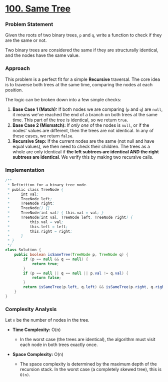 # <a href="https://leetcode.com/problems/same-tree/" target="_blank">100. Same Tree</a>

### Problem Statement
Given the roots of two binary trees, `p` and `q`, write a function to check if they are the same or not.

Two binary trees are considered the same if they are structurally identical, and the nodes have the same value.

### Approach
This problem is a perfect fit for a simple **Recursive** traversal. The core idea is to traverse both trees at the same time, comparing the nodes at each position.

The logic can be broken down into a few simple checks:

1.  **Base Case 1 (Match):** If both nodes we are comparing (`p` and `q`) are `null`, it means we've reached the end of a branch on both trees at the same time. This part of the tree is identical, so we return `true`.
2.  **Base Case 2 (Mismatch):** If *only one* of the nodes is `null`, or if the nodes' values are different, then the trees are not identical. In any of these cases, we return `false`.
3.  **Recursive Step:** If the current nodes are the same (not null and have equal values), we then need to check their children. The trees as a whole are only identical if **the left subtrees are identical AND the right subtrees are identical**. We verify this by making two recursive calls.

### Implementation
```java
/**
 * Definition for a binary tree node.
 * public class TreeNode {
 *     int val;
 *     TreeNode left;
 *     TreeNode right;
 *     TreeNode() {}
 *     TreeNode(int val) { this.val = val; }
 *     TreeNode(int val, TreeNode left, TreeNode right) {
 *         this.val = val;
 *         this.left = left;
 *         this.right = right;
 *     }
 * }
 */
class Solution {
    public boolean isSameTree(TreeNode p, TreeNode q) {
        if (p == null && q == null) {
            return true;
        }
        if (p == null || q == null || p.val != q.val) {
            return false;
        }
        return isSameTree(p.left, q.left) && isSameTree(p.right, q.right);
    }
}
``` 

### Complexity Analysis
Let `n` be the number of nodes in the tree.

-   **Time Complexity:** O(n)
    -   In the worst case (the trees are identical), the algorithm must visit each node in both trees exactly once.

-   **Space Complexity:** O(n)
    -   The space complexity is determined by the maximum depth of the recursion stack. In the worst case (a completely skewed tree), this is `O(n)`.

